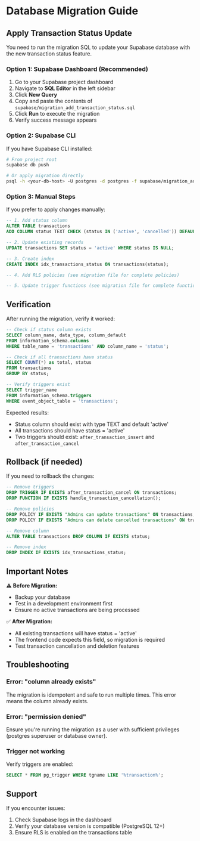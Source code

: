# Database Migration Guide

## Apply Transaction Status Update

You need to run the migration SQL to update your Supabase database with the new transaction status feature.

### Option 1: Supabase Dashboard (Recommended)

1. Go to your Supabase project dashboard
2. Navigate to **SQL Editor** in the left sidebar
3. Click **New Query**
4. Copy and paste the contents of `supabase/migration_add_transaction_status.sql`
5. Click **Run** to execute the migration
6. Verify success message appears

### Option 2: Supabase CLI

If you have Supabase CLI installed:

```bash
# From project root
supabase db push

# Or apply migration directly
psql -h <your-db-host> -U postgres -d postgres -f supabase/migration_add_transaction_status.sql
```

### Option 3: Manual Steps

If you prefer to apply changes manually:

```sql
-- 1. Add status column
ALTER TABLE transactions 
ADD COLUMN status TEXT CHECK (status IN ('active', 'cancelled')) DEFAULT 'active';

-- 2. Update existing records
UPDATE transactions SET status = 'active' WHERE status IS NULL;

-- 3. Create index
CREATE INDEX idx_transactions_status ON transactions(status);

-- 4. Add RLS policies (see migration file for complete policies)

-- 5. Update trigger functions (see migration file for complete functions)
```

## Verification

After running the migration, verify it worked:

```sql
-- Check if status column exists
SELECT column_name, data_type, column_default 
FROM information_schema.columns 
WHERE table_name = 'transactions' AND column_name = 'status';

-- Check if all transactions have status
SELECT COUNT(*) as total, status 
FROM transactions 
GROUP BY status;

-- Verify triggers exist
SELECT trigger_name 
FROM information_schema.triggers 
WHERE event_object_table = 'transactions';
```

Expected results:
- Status column should exist with type TEXT and default 'active'
- All transactions should have status = 'active'
- Two triggers should exist: `after_transaction_insert` and `after_transaction_cancel`

## Rollback (if needed)

If you need to rollback the changes:

```sql
-- Remove triggers
DROP TRIGGER IF EXISTS after_transaction_cancel ON transactions;
DROP FUNCTION IF EXISTS handle_transaction_cancellation();

-- Remove policies
DROP POLICY IF EXISTS "Admins can update transactions" ON transactions;
DROP POLICY IF EXISTS "Admins can delete cancelled transactions" ON transactions;

-- Remove column
ALTER TABLE transactions DROP COLUMN IF EXISTS status;

-- Remove index
DROP INDEX IF EXISTS idx_transactions_status;
```

## Important Notes

⚠️ **Before Migration:**
- Backup your database
- Test in a development environment first
- Ensure no active transactions are being processed

✅ **After Migration:**
- All existing transactions will have status = 'active'
- The frontend code expects this field, so migration is required
- Test transaction cancellation and deletion features

## Troubleshooting

### Error: "column already exists"
The migration is idempotent and safe to run multiple times. This error means the column already exists.

### Error: "permission denied"
Ensure you're running the migration as a user with sufficient privileges (postgres superuser or database owner).

### Trigger not working
Verify triggers are enabled:
```sql
SELECT * FROM pg_trigger WHERE tgname LIKE '%transaction%';
```

## Support

If you encounter issues:
1. Check Supabase logs in the dashboard
2. Verify your database version is compatible (PostgreSQL 12+)
3. Ensure RLS is enabled on the transactions table
